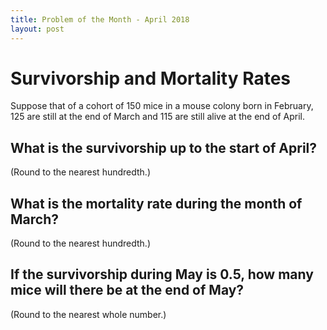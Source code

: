```yaml
---
title: Problem of the Month - April 2018
layout: post
---
```


# Survivorship and Mortality Rates

Suppose that of a cohort of 150 mice in a mouse colony
born in February, 125 are still at the end of March and 
115 are still alive at the end of April.

## What is the survivorship up to the start of April?

(Round to the nearest hundredth.)


## What is the mortality rate during the month of March?

(Round to the nearest hundredth.)


## If the survivorship during May is 0.5, how many mice will there be at the end of May?

(Round to the nearest whole number.)


